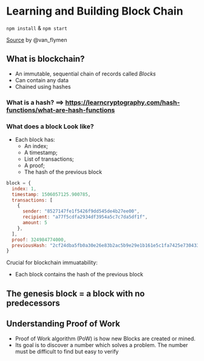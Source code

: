 # Learning and Building Block Chain
`npm install` & `npm start`

[Source](https://hackernoon.com/learn-blockchains-by-building-one-117428612f46) by @van_flymen

## What is blockchain?
  - An immutable, sequential chain of records called *Blocks*
  - Can contain any data
  - Chained using hashes

### What is a hash? ==> https://learncryptography.com/hash-functions/what-are-hash-functions

### What does a block Look like?
  - Each block has:
    - An index;
    - A timestamp;
    - List of transactions;
    - A proof;
    - The hash of the previous block

```js
block = {
  index: 1,
  timestamp: 1506057125.900785,
  transactions: [
    {
      sender: "8527147fe1f5426f9dd545de4b27ee00",
      recipient: "a77f5cdfa2934df3954a5c7c7da5df1f",
      amount: 5
    },
  ],
  proof: 324984774000,
  previousHash: "2cf24dba5fb0a30e26e83b2ac5b9e29e1b161e5c1fa7425e73043362938b9824"
}
```

Crucial for blockchain immuatability:
  - Each block contains the hash of the previous block

## The genesis block = a block with no predecessors

## Understanding Proof of Work
  - Proof of Work algorithm (PoW) is how new Blocks are created or mined.
  - Its goal is to discover a number which solves a problem. The number must be difficult to find but easy to verify
